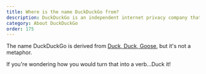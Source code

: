 ```yaml
---
title: Where is the name DuckDuckGo from?
description: DuckDuckGo is an independent internet privacy company that offers a private alternative to Google search & Chrome in one free app.
category: About DuckDuckGo
order: 175
---
```


The name DuckDuckGo is derived from [Duck, Duck, Goose](https://duckduckgo.com/?q=Duck%2C+Duck%2C+Goose), but it's not a metaphor.

If you're wondering how you would turn that into a verb...Duck it!
